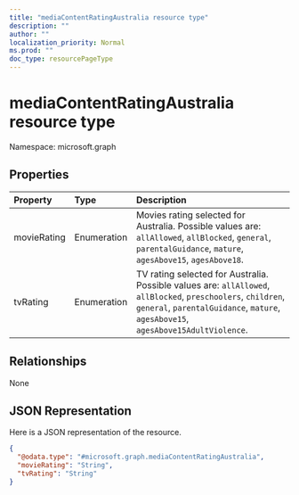 ```yaml
---
title: "mediaContentRatingAustralia resource type"
description: ""
author: ""
localization_priority: Normal
ms.prod: ""
doc_type: resourcePageType
---
```


# mediaContentRatingAustralia resource type


Namespace: microsoft.graph



## Properties
|Property|Type|Description|
|:---|:---|:---|
|movieRating|Enumeration|Movies rating selected for Australia. Possible values are: `allAllowed`, `allBlocked`, `general`, `parentalGuidance`, `mature`, `agesAbove15`, `agesAbove18`.|
|tvRating|Enumeration|TV rating selected for Australia. Possible values are: `allAllowed`, `allBlocked`, `preschoolers`, `children`, `general`, `parentalGuidance`, `mature`, `agesAbove15`, `agesAbove15AdultViolence`.|

## Relationships
None

## JSON Representation
Here is a JSON representation of the resource.
<!-- {
  "blockType": "resource",
  "@odata.type": "microsoft.graph.mediaContentRatingAustralia"
}
-->
``` json
{
  "@odata.type": "#microsoft.graph.mediaContentRatingAustralia",
  "movieRating": "String",
  "tvRating": "String"
}
```

